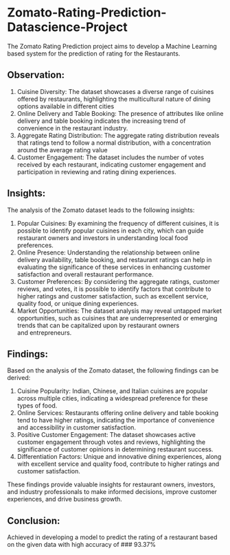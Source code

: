 # Zomato-Rating-Prediction-Datascience-Project
The Zomato Rating Prediction project aims to develop a Machine Learning based system for the prediction of rating for the Restaurants.
## Observation:
1. Cuisine Diversity: The dataset showcases a diverse range of cuisines offered by restaurants, highlighting the multicultural nature of dining options available in different cities
2. Online Delivery and Table Booking: The presence of attributes like online delivery and table booking indicates the increasing trend of convenience in the restaurant industry.
3. Aggregate Rating Distribution: The aggregate rating distribution reveals that ratings tend to follow a normal distribution, with a concentration around the average rating value
4. Customer Engagement: The dataset includes the number of votes received by each restaurant, indicating customer engagement and participation in reviewing and rating dining experiences.
## Insights:
The analysis of the Zomato dataset leads to the following insights:
1. Popular Cuisines: By examining the frequency of different cuisines, it is possible to identify popular cuisines in each city, which can guide restaurant owners and investors in understanding local food preferences.
2. Online Presence: Understanding the relationship between online delivery availability, table booking, and restaurant ratings can help in evaluating the significance of these services in enhancing customer satisfaction and overall restaurant performance.
3. Customer Preferences: By considering the aggregate ratings, customer reviews, and votes, it is possible to identify factors that contribute to higher ratings and customer satisfaction, such as excellent service, quality food, or unique dining experiences.
4. Market Opportunities: The dataset analysis may reveal untapped market opportunities, such as cuisines that are underrepresented or emerging trends that can be capitalized upon by restaurant owners and entrepreneurs.
## Findings:
Based on the analysis of the Zomato dataset, the following findings can be derived:
1. Cuisine Popularity: Indian, Chinese, and Italian cuisines are popular across multiple cities, indicating a widespread preference for these types of food.
2. Online Services: Restaurants offering online delivery and table booking tend to have higher ratings, indicating the importance of convenience and accessibility in customer satisfaction.
3. Positive Customer Engagement: The dataset showcases active customer engagement through votes and reviews, highlighting the significance of customer opinions in determining restaurant success.
4. Differentiation Factors: Unique and innovative dining experiences, along with excellent service and quality food, contribute to higher ratings and customer satisfaction.

These findings provide valuable insights for restaurant owners, investors, and industry professionals to make informed decisions, improve customer experiences, and drive business growth.
## Conclusion:
Achieved in developing a model to predict the rating of a restaurant based on the given data with high accuracy of ### 93.37% 
